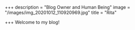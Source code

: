 +++
description = "Blog Owner and Human Being"
image = "/images/img_20201012_110920969.jpg"
title = "Rita"

+++
Welcome to my blog!